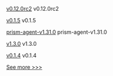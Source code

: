 
[v0.12.0rc2](https://github.com/hyperledger/aries-acapy-docs/releases/tag/v0.12.0rc2) v0.12.0rc2

[v0.1.5](https://github.com/hyperledger/besu-errorprone-checks/releases/tag/v0.1.5) v0.1.5

[prism-agent-v1.31.0](https://github.com/hyperledger-labs/open-enterprise-agent/releases/tag/prism-agent-v1.31.0) prism-agent-v1.31.0

[v1.3.0](https://github.com/hyperledger/firefly-ui/releases/tag/v1.3.0) v1.3.0

[v0.1.4](https://github.com/hyperledger/besu-errorprone-checks/releases/tag/v0.1.4) v0.1.4


[See more >>>](https://start-here.hyperledger.org/releases)
